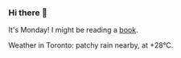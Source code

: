 ### Hi there :wave:

It's Monday! I might be reading a [book](https://www.goodreads.com/review/list/37130358-benjamin?ref=nav_mybooks&shelf=currently-reading).

Weather in Toronto: patchy rain nearby, at +28°C.
